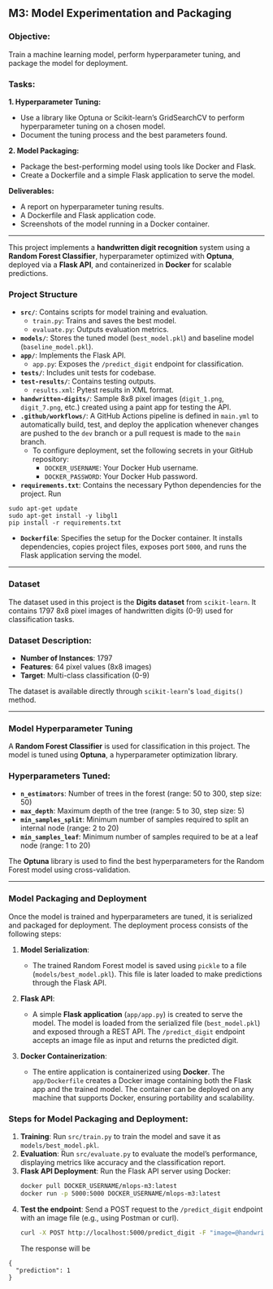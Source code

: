 ## M3: Model Experimentation and Packaging

### **Objective**:
Train a machine learning model, perform hyperparameter tuning, and package the model for deployment.

### Tasks:
**1. Hyperparameter Tuning:**
- Use a library like Optuna or Scikit-learn’s GridSearchCV to perform hyperparameter tuning on a chosen model.
- Document the tuning process and the best parameters found.

**2. Model Packaging:**
- Package the best-performing model using tools like Docker and Flask.
- Create a Dockerfile and a simple Flask application to serve the model.

**Deliverables:**
- A report on hyperparameter tuning results.
- A Dockerfile and Flask application code.
- Screenshots of the model running in a Docker container.

---

This project implements a **handwritten digit recognition** system using a **Random Forest Classifier**, hyperparameter optimized with **Optuna**, deployed via a **Flask API**, and containerized in **Docker** for scalable predictions.

### Project Structure

- **`src/`**: Contains scripts for model training and evaluation.  
  - `train.py`: Trains and saves the best model.  
  - `evaluate.py`: Outputs evaluation metrics.
- **`models/`**: Stores the tuned model (`best_model.pkl`) and baseline model (`baseline_model.pkl`).  
- **`app/`**: Implements the Flask API.  
  - `app.py`: Exposes the `/predict_digit` endpoint for classification. 
- **`tests/`**: Includes unit tests for codebase.  
- **`test-results/`**: Contains testing outputs.  
  - `results.xml`: Pytest results in XML format.
- **`handwritten-digits/`**: Sample 8x8 pixel images (`digit_1.png`, `digit_7.png`, etc.) created using a paint app for testing the API.
- **`.github/workflows/`**: A GitHub Actions pipeline is defined in `main.yml` to automatically build, test, and deploy the application whenever changes are pushed to the `dev` branch or a pull request is made to the `main` branch. 
    - To configure deployment, set the following secrets in your GitHub repository:
        - `DOCKER_USERNAME`: Your Docker Hub username.
        - `DOCKER_PASSWORD`: Your Docker Hub password.
- **`requirements.txt`**: Contains the necessary Python dependencies for the project. Run
```
sudo apt-get update
sudo apt-get install -y libgl1
pip install -r requirements.txt
```
- **`Dockerfile`**: Specifies the setup for the Docker container. It installs dependencies, copies project files, exposes port `5000`, and runs the Flask application serving the model.

---
### Dataset
The dataset used in this project is the **Digits dataset** from `scikit-learn`. It contains 1797 8x8 pixel images of handwritten digits (0-9) used for classification tasks.

### Dataset Description:
- **Number of Instances**: 1797
- **Features**: 64 pixel values (8x8 images)
- **Target**: Multi-class classification (0-9)

The dataset is available directly through `scikit-learn`'s `load_digits()` method.

---

### Model Hyperparameter Tuning
A **Random Forest Classifier** is used for classification in this project. The model is tuned using **Optuna**, a hyperparameter optimization library.

### Hyperparameters Tuned:
- **`n_estimators`**: Number of trees in the forest (range: 50 to 300, step size: 50)
- **`max_depth`**: Maximum depth of the tree (range: 5 to 30, step size: 5)
- **`min_samples_split`**: Minimum number of samples required to split an internal node (range: 2 to 20)
- **`min_samples_leaf`**: Minimum number of samples required to be at a leaf node (range: 1 to 20)

The **Optuna** library is used to find the best hyperparameters for the Random Forest model using cross-validation. 

---

### Model Packaging and Deployment

Once the model is trained and hyperparameters are tuned, it is serialized and packaged for deployment. The deployment process consists of the following steps:

1. **Model Serialization**:
   - The trained Random Forest model is saved using `pickle` to a file (`models/best_model.pkl`). This file is later loaded to make predictions through the Flask API.

2. **Flask API**:
   - A simple **Flask application** (`app/app.py`) is created to serve the model. The model is loaded from the serialized file (`best_model.pkl`) and exposed through a REST API. The `/predict_digit` endpoint accepts an image file as input and returns the predicted digit.

3. **Docker Containerization**:
   - The entire application is containerized using **Docker**. The `app/Dockerfile` creates a Docker image containing both the Flask app and the trained model. The container can be deployed on any machine that supports Docker, ensuring portability and scalability.

### Steps for Model Packaging and Deployment:
1. **Training**: Run `src/train.py` to train the model and save it as `models/best_model.pkl`.
2. **Evaluation**: Run `src/evaluate.py` to evaluate the model’s performance, displaying metrics like accuracy and the classification report.
3. **Flask API Deployment**: Run the Flask API server using Docker:
   ```bash
   docker pull DOCKER_USERNAME/mlops-m3:latest
   docker run -p 5000:5000 DOCKER_USERNAME/mlops-m3:latest
   
3. **Test the endpoint**: Send a POST request to the `/predict_digit` endpoint with an image file (e.g., using Postman or curl).
   ```bash
   curl -X POST http://localhost:5000/predict_digit -F "image=@handwritten-digits/digit_1.png"
   ```
    The response will be
```
{
  "prediction": 1
}
```

